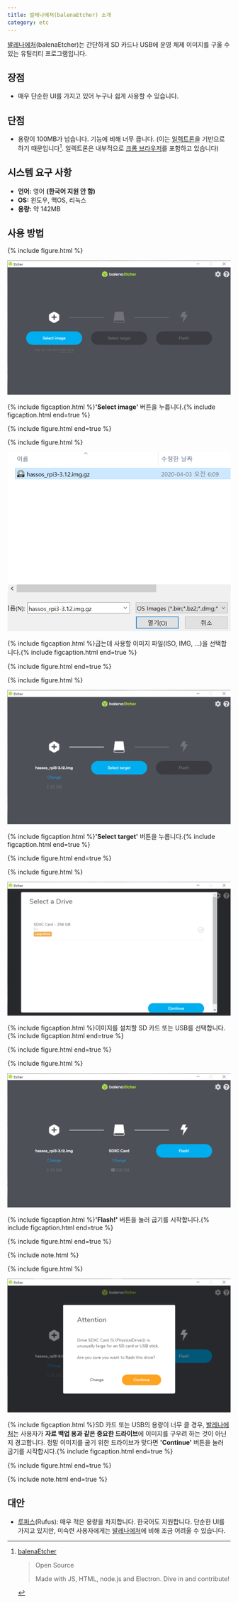 ```yaml
---
title: 발레나에처(balenaEtcher) 소개
category: etc
---
```


[발레나에처]\(balenaEtcher)는 간단하게 SD 카드나 USB에 운영 체제 이미지를 구울 수 있는 유틸리티 프로그램입니다.

[발레나에처]: https://www.balena.io/etcher/

## 장점

- 매우 단순한 UI를 가지고 있어 누구나 쉽게 사용할 수 있습니다.

## 단점

- 용량이 100MB가 넘습니다. 기능에 비해 너무 큽니다. (이는 [일렉트론](https://www.electronjs.org/)을 기반으로 하기 때문입니다[^electron]. 일렉트론은 내부적으로 [크롬 브라우저](https://www.google.com/chrome/)를 포함하고 있습니다)

[^electron]: [balenaEtcher](https://www.balena.io/etcher/)

    > Open Source
    >
    > Made with JS, HTML, node.js and Electron. Dive in and contribute!

## 시스템 요구 사항

- **언어:** 영어 **(한국어 지원 안 함)**
- **OS:** 윈도우, 맥OS, 리눅스
- **용량:** 약 142MB

## 사용 방법

{% include figure.html %}

![](/assets/2020-05-07-balena-etcher-intro/balena-etcher-1.png)

{% include figcaption.html %}**'Select image'** 버튼을 누릅니다.{% include figcaption.html end=true %}

{% include figure.html end=true %}

{% include figure.html %}

![](/assets/2020-05-07-balena-etcher-intro/balena-etcher-2.png)

{% include figcaption.html %}굽는데 사용할 이미지 파일(ISO, IMG, ...)을 선택합니다.{% include figcaption.html end=true %}

{% include figure.html end=true %}

{% include figure.html %}

![](/assets/2020-05-07-balena-etcher-intro/balena-etcher-3.png)

{% include figcaption.html %}**'Select target'** 버튼을 누릅니다.{% include figcaption.html end=true %}

{% include figure.html end=true %}

{% include figure.html %}

![](/assets/2020-05-07-balena-etcher-intro/balena-etcher-4.png)

{% include figcaption.html %}이미지를 설치할 SD 카드 또는 USB를 선택합니다.{% include figcaption.html end=true %}

{% include figure.html end=true %}

{% include figure.html %}

![](/assets/2020-05-07-balena-etcher-intro/balena-etcher-5.png)

{% include figcaption.html %}**'Flash!'** 버튼을 눌러 굽기를 시작합니다.{% include figcaption.html end=true %}

{% include figure.html end=true %}

{% include note.html %}

{% include figure.html %}

![](/assets/2020-05-07-balena-etcher-intro/balena-etcher-6.png)

{% include figcaption.html %}SD 카드 또는 USB의 용량이 너무 클 경우, [발레나에처]는 사용자가 **자료 백업 용과 같은 중요한 드라이브**에 이미지를 구우려 하는 것이 아닌지 경고합니다. 정말 이미지를 굽기 위한 드라이브가 맞다면 **'Continue'** 버튼을 눌러 굽기를 시작합시다.{% include figcaption.html end=true %}

{% include figure.html end=true %}

{% include note.html end=true %}

## 대안

- [루퍼스](https://rufus.ie/)(Rufus): 매우 적은 용량을 차지합니다. 한국어도 지원합니다. 단순한 UI를 가지고 있지만, 미숙련 사용자에게는 [발레나에처]에 비해 조금 어려울 수 있습니다.
